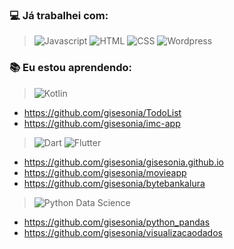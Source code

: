 

<!--
**gisesonia/gisesonia** is a ✨ _special_ ✨ repository because its `README.md` (this file) appears on your GitHub profile.

- 🔭 I’m currently working on ...
- 🌱 I’m currently learning ...
- 👯 I’m looking to collaborate on ...
- 🤔 I’m looking for help with ...
- 💬 Ask me about ...
- 📫 How to reach me: ...
- 😄 Pronouns: ...
- ⚡ Fun fact: ...
-->
 ### :computer: Já trabalhei com:
 
 >![Javascript](https://img.shields.io/badge/-Javascript-green)
 >![HTML](https://img.shields.io/badge/-HTML-yellow)
 >![CSS](https://img.shields.io/badge/-CSS-orange)
 >![Wordpress](https://img.shields.io/badge/-Wordpress-blue)
 

 ### :books: Eu estou aprendendo:
 > ![Kotlin](https://img.shields.io/badge/-kotlin-006a71?&logo=kotlin) 
 * https://github.com/gisesonia/TodoList
 * https://github.com/gisesonia/imc-app
 

 > ![Dart](https://img.shields.io/badge/-Dart-0d91a3?&logo=dart)
 > ![Flutter](https://img.shields.io/badge/-Flutter-5dcede?&logo=flutter) 
 * https://github.com/gisesonia/gisesonia.github.io
 * https://github.com/gisesonia/movieapp
 * https://github.com/gisesonia/bytebankalura
  
 > ![Python Data Science](https://img.shields.io/badge/Python-Data%20Science-yellow?logo=python)
 * https://github.com/gisesonia/python_pandas
 * https://github.com/gisesonia/visualizacaodados

